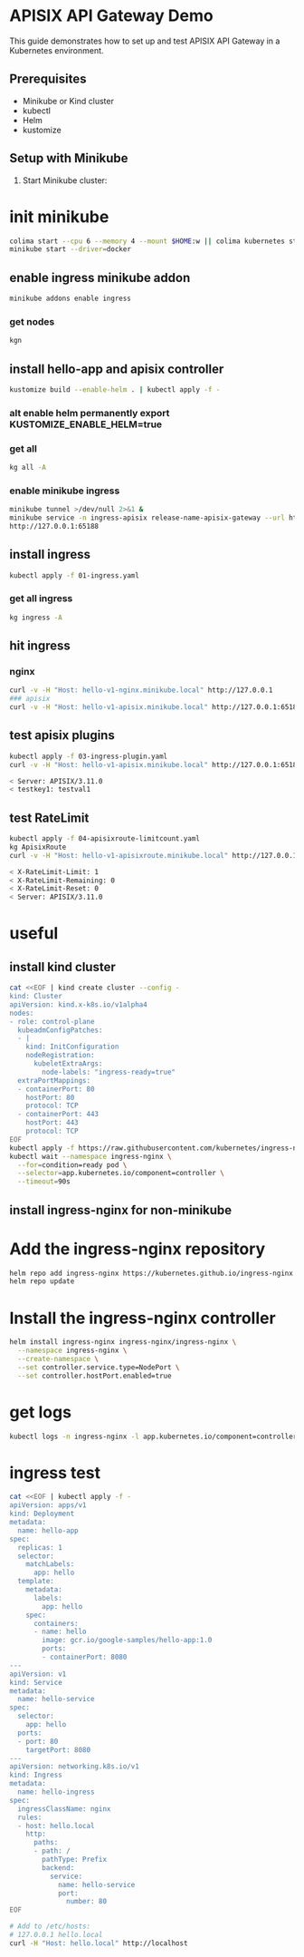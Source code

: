 # APISIX API Gateway Demo

This guide demonstrates how to set up and test APISIX API Gateway in a Kubernetes environment.

## Prerequisites

- Minikube or Kind cluster
- kubectl
- Helm
- kustomize

## Setup with Minikube

1. Start Minikube cluster:

# init minikube
```bash
colima start --cpu 6 --memory 4 --mount $HOME:w || colima kubernetes stop 
minikube start --driver=docker 
```

## enable ingress minikube addon
```bash
minikube addons enable ingress 
```
### get nodes
```bash
kgn
```

## install hello-app and apisix controller
```bash
kustomize build --enable-helm . | kubectl apply -f - 
```
### alt enable helm permanently export KUSTOMIZE_ENABLE_HELM=true
### get all
```bash
kg all -A
```

### enable minikube ingress
```bash
minikube tunnel >/dev/null 2>&1 &
minikube service -n ingress-apisix release-name-apisix-gateway --url http://127.0.0.1:58479
http://127.0.0.1:65188
```

## install ingress
```bash
kubectl apply -f 01-ingress.yaml
```

### get all ingress
```bash
kg ingress -A
```

## hit ingress
### nginx
```bash
curl -v -H "Host: hello-v1-nginx.minikube.local" http://127.0.0.1
### apisix
curl -v -H "Host: hello-v1-apisix.minikube.local" http://127.0.0.1:65188
```

## test apisix plugins
```bash
kubectl apply -f 03-ingress-plugin.yaml
curl -v -H "Host: hello-v1-apisix.minikube.local" http://127.0.0.1:65188

< Server: APISIX/3.11.0
< testkey1: testval1
```

## test RateLimit
```bash
kubectl apply -f 04-apisixroute-limitcount.yaml
kg ApisixRoute
curl -v -H "Host: hello-v1-apisixroute.minikube.local" http://127.0.0.1:65188

< X-RateLimit-Limit: 1
< X-RateLimit-Remaining: 0
< X-RateLimit-Reset: 0
< Server: APISIX/3.11.0
```

# useful

## install kind cluster
```bash
cat <<EOF | kind create cluster --config -
kind: Cluster
apiVersion: kind.x-k8s.io/v1alpha4
nodes:
- role: control-plane
  kubeadmConfigPatches:
  - |
    kind: InitConfiguration
    nodeRegistration:
      kubeletExtraArgs:
        node-labels: "ingress-ready=true"
  extraPortMappings:
  - containerPort: 80
    hostPort: 80
    protocol: TCP
  - containerPort: 443
    hostPort: 443
    protocol: TCP
EOF
kubectl apply -f https://raw.githubusercontent.com/kubernetes/ingress-nginx/main/deploy/static/provider/kind/deploy.yaml
kubectl wait --namespace ingress-nginx \
  --for=condition=ready pod \
  --selector=app.kubernetes.io/component=controller \
  --timeout=90s
```

## install ingress-nginx for non-minikube
# Add the ingress-nginx repository
```bash
helm repo add ingress-nginx https://kubernetes.github.io/ingress-nginx
helm repo update
```

# Install the ingress-nginx controller
```bash
helm install ingress-nginx ingress-nginx/ingress-nginx \
  --namespace ingress-nginx \
  --create-namespace \
  --set controller.service.type=NodePort \
  --set controller.hostPort.enabled=true
```

# get logs
```bash
kubectl logs -n ingress-nginx -l app.kubernetes.io/component=controller
```

# ingress test
```bash
cat <<EOF | kubectl apply -f -
apiVersion: apps/v1
kind: Deployment
metadata:
  name: hello-app
spec:
  replicas: 1
  selector:
    matchLabels:
      app: hello
  template:
    metadata:
      labels:
        app: hello
    spec:
      containers:
      - name: hello
        image: gcr.io/google-samples/hello-app:1.0
        ports:
        - containerPort: 8080
---
apiVersion: v1
kind: Service
metadata:
  name: hello-service
spec:
  selector:
    app: hello
  ports:
  - port: 80
    targetPort: 8080
---
apiVersion: networking.k8s.io/v1
kind: Ingress
metadata:
  name: hello-ingress
spec:
  ingressClassName: nginx
  rules:
  - host: hello.local
    http:
      paths:
      - path: /
        pathType: Prefix
        backend:
          service:
            name: hello-service
            port:
              number: 80
EOF

# Add to /etc/hosts:
# 127.0.0.1 hello.local
curl -H "Host: hello.local" http://localhost
```